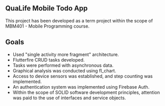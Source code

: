 ## QuaLife Mobile Todo App

This project has been developed as a term project within the scope of MBM401 - Mobile Programming course. 

## Goals

- Used "single activity more fragment" architecture.
- Flutterfire CRUD tasks developed.
- Tasks were performed with asynchronous data.
- Graphical analysis was conducted using fl_chart.
- Access to device sensors was established, and step counting was implemented.
- An authentication system was implemented using Firebase Auth.
- Within the scope of SOLID software development principles, attention was paid  to the use of interfaces and service objects.

